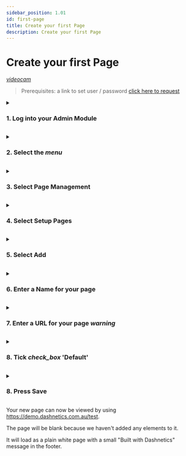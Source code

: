 ```yaml
---
sidebar_position: 1.01
id: first-page
title: Create your first Page
description: Create your first Page
---
```


# Create your first Page 
[<i className="material-icons-h1 end">videocam</i>](/static/vids/Dashnetics-addpage.mp4)

> Prerequisites: a link to set user / password [click here to request](mailto:help@Dashnetics.com.au)

<details>

<summary>

<h3 style={{ display: 'inline'}}>1.  Log into your Admin Module </h3>

</summary><p></p>

To access your admin site, simply type <h3 style={{ display: 'inline'}}>"admin."</h3> before your public url. 

eg: https://admin.demo.dashnetics.com.au


![img](/img/adminlogin-cfb3883e18efb80bf1eab39a6aba15ab.png)

</details>
<p></p>


<details>

<summary>

<h3 style={{ display: 'inline'}}>2.  Select the <span class="buttontext"> <i className="material-icons">menu</i></span>  </h3>

</summary><p></p>

![img](/img/adminmenu-e1ef5a93a900bdfb54c72920a5ce4ea0.png)

</details>
<p></p>



<details>

<summary>

<h3 style={{ display: 'inline'}}>3.  Select  <span class="buttontext"> Page Management </span> </h3>

</summary><p></p>

![img](/img/menu_page_management.png)

</details>
<p></p>



<details>

<summary>

<h3 style={{ display: 'inline'}}>4.  Select <span class="buttontext"> Setup Pages </span> </h3>

</summary><p></p>


![img](/img/menu_setup_pages.png)

</details>
<p></p>



<details>

<summary>

<h3 style={{ display: 'inline'}}>5.  Select <span class="buttontext"> Add </span> </h3>

</summary><p></p>

![img](/img/add_page.png)

</details>
<p></p>



<details>

<summary>

<h3 style={{ display: 'inline'}}>6.  Enter a Name for your page </h3>

</summary><p></p>

- For example, *"test"* 

Names can contain spaces or any characters

![img](/img/edit-form_Name.png)

</details>
<p></p>



<details>

<summary>

<h3 style={{ display: 'inline'}}>7.  Enter a URL for your page  <span style={{color:'red'}}><i className="material-icons">warning</i></span></h3> 

</summary><p></p>

For example, *"test"*

:::danger WARNING!  

When creating a  URL do NOT include unsafe or special characters
:::

[Click Here for more information and Special Characters](terminology)

![img](/img/edit-form_addurl.png)

</details>
<p></p>



<details>

<summary>

<h3 style={{ display: 'inline'}}>8. Tick <i className="material-icons grey">check_box</i> 'Default' </h3>

</summary><p></p>

If this is the 

- FIRST PAGE or
- LANDING PAGE or
- HOME PAGE

Be sure to check 'Default', this will direct all traffic to this page by default.

ie: "test" page set as default can be accessed by:

https://demo.dashnetics.com.au/  or https://demo.dashnetics.com.au/test

Leaving 'Default' unticked means you will need to add the page URI to the address in the browser or add it to a menu to access it.

ie: "test" page not set as default can only be accessed by:

https://demo.dashnetics.com.au/test

![img](/img/set_default.png)

</details>
<p></p>



<details>

<summary>

<h3 style={{ display: 'inline'}}>8.  Press <span class="buttontext"> Save </span> </h3>

</summary><p></p>

![img](/img/save_page.png)

</details>
<p></p>




Your new page can now be viewed by using https://demo.dashnetics.com.au/test. 

The page will be blank because we haven't added any elements to it.

It will load as a plain white page with a small "Built with Dashnetics" message in the footer.







